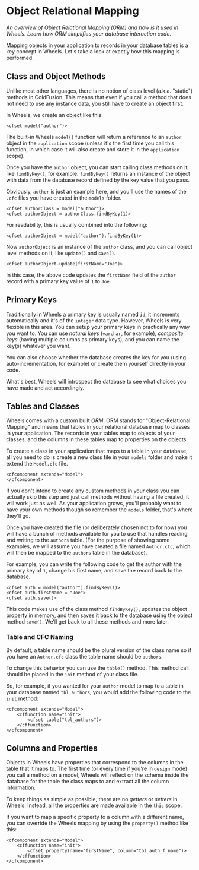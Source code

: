 # Object Relational Mapping

*An overview of Object Relational Mapping (ORM) and how is it used in Wheels. Learn how ORM simplifies 
your database interaction code.*

Mapping objects in your application to records in your database tables is a key concept in Wheels. Let's 
take a look at exactly how this mapping is performed.

## Class and Object Methods

Unlike most other languages, there is no notion of class level (a.k.a. "static") methods in ColdFusion. 
This means that even if you call a method that does not need to use any instance data, you still have to 
create an object first.

In Wheels, we create an object like this.

	<cfset model("author")>

The built-in Wheels `model()` function will return a reference to an `author` object in the 
`application` scope (unless it's the first time you call this function, in which case it will also 
create and store it in the `application` scope).

Once you have the `author` object, you can start calling class methods on it, like `findByKey()`, for 
example. `findByKey()` returns an instance of the object with data from the database record defined by 
the key value that you pass.

Obviously, `author` is just an example here, and you'll use the names of the `.cfc` files you have 
created in the `models` folder.

	<cfset authorClass = model("author")>
	<cfset authorObject = authorClass.findByKey(1)>

For readability, this is usually combined into the following:

	<cfset authorObject = model("author").findByKey(1)>

Now `authorObject` is an instance of the `author` class, and you can call object level methods on it, 
like `update()` and `save()`.

	<cfset authorObject.update(firstName="Joe")>

In this case, the above code updates the `firstName` field of the `author` record with a primary key 
value of `1` to `Joe`.

## Primary Keys

Traditionally in Wheels a primary key is usually named `id`, it increments automatically and it's of the 
`integer` data type. However, Wheels is very flexible in this area. You can setup your primary keys in 
practically any way you want to. You can use _natural keys_ (`varchar`, for example), _composite keys_ 
(having multiple columns as primary keys), and you can name the key(s) whatever you want.

You can also choose whether the database creates the key for you (using auto-incrementation, for 
example) or create them yourself directly in your code.

What's best, Wheels will introspect the database to see what choices you have made and act accordingly.

## Tables and Classes

Wheels comes with a custom built _ORM_. ORM stands for "Object-Relational Mapping" and means that tables 
in your relational database map to classes in your application. The records in your tables map to 
objects of your classes, and the columns in these tables map to properties on the objects.

To create a class in your application that maps to a table in your database, all you need to do is 
create a new class file in your `models` folder and make it extend the `Model.cfc` file.

	<cfcomponent extends="Model">
	</cfcomponent>

If you don't intend to create any custom methods in your class you can actually skip this step and just 
call methods without having a file created, it will work just as well. As your application grows, you'll 
probably want to have your own methods though so remember the `models` folder, that's where they'll go.  

Once you have created the file (or deliberately chosen not to for now) you will have a bunch of methods 
available for you to use that handles reading and writing to the `authors` table. (For the purpose of 
showing some examples, we will assume you have created a file named `Author.cfc`, which will then be 
mapped to the `authors` table in the database).

For example, you can write the following code to get the author with the primary key of `1`, change his 
first name, and save the record back to the database.

	<cfset auth = model("author").findByKey(1)>
	<cfset auth.firstName = "Joe">
	<cfset auth.save()>

This code makes use of the class method `findByKey()`, updates the object property in memory, and then 
saves it back to the database using the object method `save()`. We'll get back to all these methods and 
more later.

### Table and CFC Naming

By default, a table name should be the plural version of the class name so if you have an `Author.cfc` 
class the table name should be `authors`.

To change this behavior you can use the `table()` method. This method call should be placed in the 
`init` method of your class file.

So, for example, if you wanted for your `author` model to map to a table in your database named 
`tbl_authors`, you would add the following code to the `init` method:

	<cfcomponent extends="Model">
		<cffunction name="init">
			<cfset table("tbl_authors")>
		</cffunction>
	</cfcomponent>

## Columns and Properties

Objects in Wheels have properties that correspond to the columns in the table that it maps to. The first 
time (or every time if you're in `design` mode) you call a method on a model, Wheels will reflect on the schema inside the database for the table the class maps to and extract all the column information.

To keep things as simple as possible, there are no _getters_ or _setters_ in Wheels. Instead, all the 
properties are made available in the `this` scope.

If you want to map a specific property to a column with a different name, you can override the Wheels 
mapping by using the `property()` method like this:

	<cfcomponent extends="Model">
		<cffunction name="init">
			<cfset property(name="firstName", column="tbl_auth_f_name")>
		</cffunction>
	</cfcomponent>
